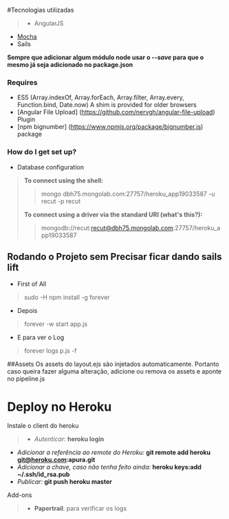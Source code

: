 #Tecnologias utilizadas

> * AngularJS
  * [Mocha](http://visionmedia.github.io/mocha/)
  * Sails
  
**Sempre que adicionar algum módulo node usar o *--save* para que o mesmo já seja adicionado no package.json**

### Requires
- ES5 (Array.indexOf, Array.forEach, Array.filter, Array.every, Function.bind, Date.now) A shim is provided for older browsers
- [Angular File Upload] (https://github.com/nervgh/angular-file-upload) Plugin
- [npm bignumber] (https://www.npmjs.org/package/bignumber.js) package

### How do I get set up? ###
* Database configuration
> **To connect using the shell:**
>> mongo dbh75.mongolab.com:27757/heroku_app19033587 -u recut -p recut
>
> **To connect using a driver via the standard URI (what's this?):**
>>  mongodb://recut:recut@dbh75.mongolab.com:27757/heroku_app19033587

## Rodando o Projeto sem Precisar ficar dando sails lift ###
* First of All
> sudo -H npm install -g forever

* Depois
> forever -w start app.js

* E para ver o Log
> forever logs p.js -f

##Assets
Os assets do layout.ejs são injetados automaticamente. Portanto caso queira fazer alguma alteração, adicione ou remova os assets e aponte no pipeline.js

# Deploy no Heroku

Instale o client do heroku

>* *Autenticar:* **heroku login**
* *Adicionar a referência ao remote do Heroku:* **git remote add heroku git@heroku.com:apura.git**
* *Adicionar a chave, caso não tenha feito ainda:* **heroku keys:add ~/.ssh/id_rsa.pub**
* *Publicar:* **git push heroku master**

Add-ons

>* **Papertrail**: para verificar os logs
